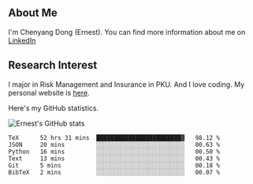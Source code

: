 ## About Me

I'm Chenyang Dong (Ernest). You can find more information about me on [LinkedIn](https://www.linkedin.com/in/%E6%99%A8%E9%98%B3-%E8%91%A3-918ab41b4/)

## Research Interest

I major in Risk Management and Insurance in PKU. And I love coding. My personal website is [here](https://ernestdong.github.io).

Here's my GitHub statistics.

![Ernest's GitHub stats](https://github-readme-stats.vercel.app/api?username=ErnestDong&show_icons=true?count_private=true)

<!--START_SECTION:waka-->

```text
TeX      52 hrs 31 mins  ████████████████████████▓   98.12 %
JSON     20 mins         ░░░░░░░░░░░░░░░░░░░░░░░░░   00.63 %
Python   16 mins         ░░░░░░░░░░░░░░░░░░░░░░░░░   00.50 %
Text     13 mins         ░░░░░░░░░░░░░░░░░░░░░░░░░   00.43 %
Git      5 mins          ░░░░░░░░░░░░░░░░░░░░░░░░░   00.18 %
BibTeX   2 mins          ░░░░░░░░░░░░░░░░░░░░░░░░░   00.07 %
```

<!--END_SECTION:waka-->
